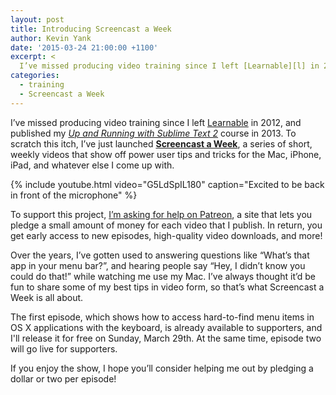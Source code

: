 ```yaml
---
layout: post
title: Introducing Screencast a Week
author: Kevin Yank
date: '2015-03-24 21:00:00 +1100'
excerpt: <
  I’ve missed producing video training since I left [Learnable][l] in 2012, and published my _[Up and Running with Sublime Text 2][lyndasublime]_ course in 2013. To scratch this itch, I’ve just launched **[Screencast a Week][saw]**, a series of short, weekly videos that show off power user tips and tricks for the Mac, iPhone, iPad, and whatever else I come up with.
categories:
  - training
  - Screencast a Week
---
```


I’ve missed producing video training since I left [Learnable][l] in 2012, and published my _[Up and Running with Sublime Text 2][lyndasublime]_ course in 2013. To scratch this itch, I’ve just launched **[Screencast a Week][saw]**, a series of short, weekly videos that show off power user tips and tricks for the Mac, iPhone, iPad, and whatever else I come up with.

{% include youtube.html video="G5LdSpIL180" caption="Excited to be back in front of the microphone" %}

To support this project, [I’m asking for help on Patreon][sawpatreon], a site that lets you pledge a small amount of money for each video that I publish. In return, you get early access to new episodes, high-quality video downloads, and more!

Over the years, I’ve gotten used to answering questions like “What’s that app in your menu bar?”, and hearing people say “Hey, I didn’t know you could do that!” while watching me use my Mac. I’ve always thought it’d be fun to share some of my best tips in video form, so that’s what Screencast a Week is all about.

The first episode, which shows how to access hard-to-find menu items in OS X applications with the keyboard, is already available to supporters, and I'll release it for free on Sunday, March 29th. At the same time, episode two will go live for supporters.

If you enjoy the show, I hope you’ll consider helping me out by pledging a dollar or two per episode!

[l]: https://learnable.com/
[lyndasublime]: http://www.lynda.com/Sublime-Text-tutorials/Up-Running-Sublime-Text-2/114325-2.html
[saw]: http://screencastaweek.com/
[sawpatreon]: https://www.patreon.com/screencastaweek
